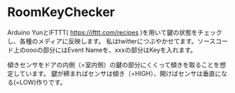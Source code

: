# RoomKeyChecker

Arduino YunとIFTTT( https://ifttt.com/recipes )を用いて鍵の状態をチェックし、各種のメディアに反映します。
私はtwitterにつぶやかせてます。ソースコード上のoooの部分にはEvent Nameを、xxxの部分はKeyを入れます。

傾きセンサをドアの内側（=室内側）の鍵の部分にくくって傾きを取ることを想定しています。
鍵が締まればセンサは傾き（=HIGH）、開けばセンサは垂直になる(=LOW)作りです。
